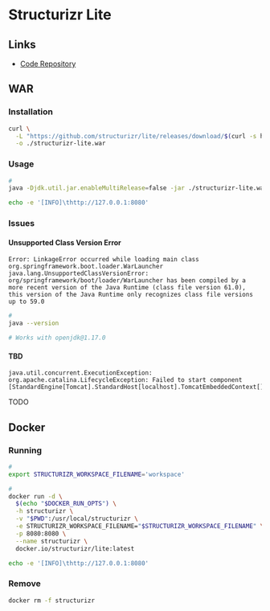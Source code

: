 # Structurizr Lite

## Links

- [Code Repository](https://github.com/structurizr/lite)

## WAR

### Installation

```sh
curl \
  -L "https://github.com/structurizr/lite/releases/download/$(curl -s https://api.github.com/repos/structurizr/lite/releases/latest | grep tag_name | cut -d '"' -f 4)/structurizr-lite.war" \
  -o ./structurizr-lite.war
```

### Usage

```sh
#
java -Djdk.util.jar.enableMultiRelease=false -jar ./structurizr-lite.war ./

echo -e '[INFO]\thttp://127.0.0.1:8080'
```

### Issues

#### Unsupported Class Version Error

```log
Error: LinkageError occurred while loading main class org.springframework.boot.loader.WarLauncher java.lang.UnsupportedClassVersionError: org/springframework/boot/loader/WarLauncher has been compiled by a more recent version of the Java Runtime (class file version 61.0), this version of the Java Runtime only recognizes class file versions up to 59.0
```

```sh
#
java --version

# Works with openjdk@1.17.0
```

#### TBD

```log
java.util.concurrent.ExecutionException: org.apache.catalina.LifecycleException: Failed to start component [StandardEngine[Tomcat].StandardHost[localhost].TomcatEmbeddedContext[]]
```

TODO

## Docker

### Running

```sh
#
export STRUCTURIZR_WORKSPACE_FILENAME='workspace'

#
docker run -d \
  $(echo "$DOCKER_RUN_OPTS") \
  -h structurizr \
  -v "$PWD":/usr/local/structurizr \
  -e STRUCTURIZR_WORKSPACE_FILENAME="$STRUCTURIZR_WORKSPACE_FILENAME" \
  -p 8080:8080 \
  --name structurizr \
  docker.io/structurizr/lite:latest
```

```sh
echo -e '[INFO]\thttp://127.0.0.1:8080'
```

### Remove

```sh
docker rm -f structurizr
```
